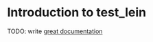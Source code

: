# Introduction to test_lein

TODO: write [great documentation](http://jacobian.org/writing/what-to-write/)
